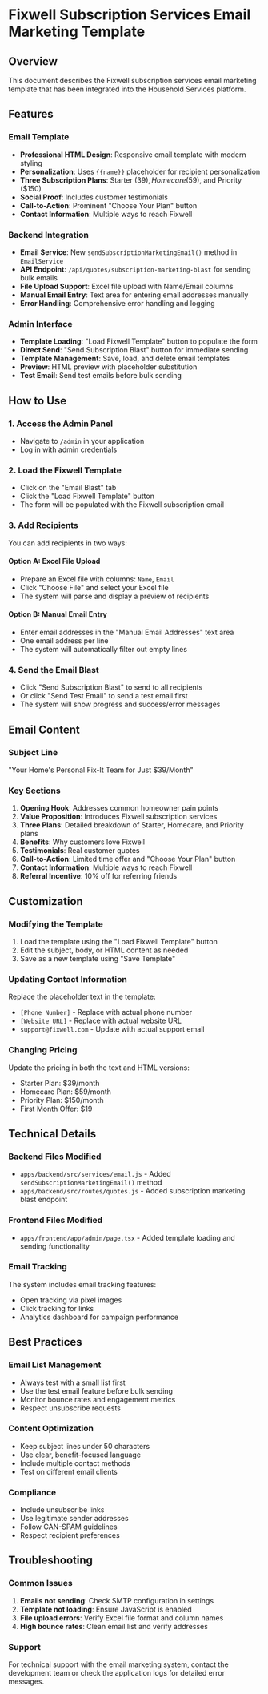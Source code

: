 # Fixwell Subscription Services Email Marketing Template

## Overview

This document describes the Fixwell subscription services email marketing template that has been integrated into the Household Services platform.

## Features

### Email Template
- **Professional HTML Design**: Responsive email template with modern styling
- **Personalization**: Uses `{{name}}` placeholder for recipient personalization
- **Three Subscription Plans**: Starter ($39), Homecare ($59), and Priority ($150)
- **Social Proof**: Includes customer testimonials
- **Call-to-Action**: Prominent "Choose Your Plan" button
- **Contact Information**: Multiple ways to reach Fixwell

### Backend Integration
- **Email Service**: New `sendSubscriptionMarketingEmail()` method in `EmailService`
- **API Endpoint**: `/api/quotes/subscription-marketing-blast` for sending bulk emails
- **File Upload Support**: Excel file upload with Name/Email columns
- **Manual Email Entry**: Text area for entering email addresses manually
- **Error Handling**: Comprehensive error handling and logging

### Admin Interface
- **Template Loading**: "Load Fixwell Template" button to populate the form
- **Direct Send**: "Send Subscription Blast" button for immediate sending
- **Template Management**: Save, load, and delete email templates
- **Preview**: HTML preview with placeholder substitution
- **Test Email**: Send test emails before bulk sending

## How to Use

### 1. Access the Admin Panel
- Navigate to `/admin` in your application
- Log in with admin credentials

### 2. Load the Fixwell Template
- Click on the "Email Blast" tab
- Click the "Load Fixwell Template" button
- The form will be populated with the Fixwell subscription email

### 3. Add Recipients
You can add recipients in two ways:

#### Option A: Excel File Upload
- Prepare an Excel file with columns: `Name`, `Email`
- Click "Choose File" and select your Excel file
- The system will parse and display a preview of recipients

#### Option B: Manual Email Entry
- Enter email addresses in the "Manual Email Addresses" text area
- One email address per line
- The system will automatically filter out empty lines

### 4. Send the Email Blast
- Click "Send Subscription Blast" to send to all recipients
- Or click "Send Test Email" to send a test email first
- The system will show progress and success/error messages

## Email Content

### Subject Line
"Your Home's Personal Fix-It Team for Just $39/Month"

### Key Sections
1. **Opening Hook**: Addresses common homeowner pain points
2. **Value Proposition**: Introduces Fixwell subscription services
3. **Three Plans**: Detailed breakdown of Starter, Homecare, and Priority plans
4. **Benefits**: Why customers love Fixwell
5. **Testimonials**: Real customer quotes
6. **Call-to-Action**: Limited time offer and "Choose Your Plan" button
7. **Contact Information**: Multiple ways to reach Fixwell
8. **Referral Incentive**: 10% off for referring friends

## Customization

### Modifying the Template
1. Load the template using the "Load Fixwell Template" button
2. Edit the subject, body, or HTML content as needed
3. Save as a new template using "Save Template"

### Updating Contact Information
Replace the placeholder text in the template:
- `[Phone Number]` - Replace with actual phone number
- `[Website URL]` - Replace with actual website URL
- `support@fixwell.com` - Update with actual support email

### Changing Pricing
Update the pricing in both the text and HTML versions:
- Starter Plan: $39/month
- Homecare Plan: $59/month  
- Priority Plan: $150/month
- First Month Offer: $19

## Technical Details

### Backend Files Modified
- `apps/backend/src/services/email.js` - Added `sendSubscriptionMarketingEmail()` method
- `apps/backend/src/routes/quotes.js` - Added subscription marketing blast endpoint

### Frontend Files Modified
- `apps/frontend/app/admin/page.tsx` - Added template loading and sending functionality

### Email Tracking
The system includes email tracking features:
- Open tracking via pixel images
- Click tracking for links
- Analytics dashboard for campaign performance

## Best Practices

### Email List Management
- Always test with a small list first
- Use the test email feature before bulk sending
- Monitor bounce rates and engagement metrics
- Respect unsubscribe requests

### Content Optimization
- Keep subject lines under 50 characters
- Use clear, benefit-focused language
- Include multiple contact methods
- Test on different email clients

### Compliance
- Include unsubscribe links
- Use legitimate sender addresses
- Follow CAN-SPAM guidelines
- Respect recipient preferences

## Troubleshooting

### Common Issues
1. **Emails not sending**: Check SMTP configuration in settings
2. **Template not loading**: Ensure JavaScript is enabled
3. **File upload errors**: Verify Excel file format and column names
4. **High bounce rates**: Clean email list and verify addresses

### Support
For technical support with the email marketing system, contact the development team or check the application logs for detailed error messages. 